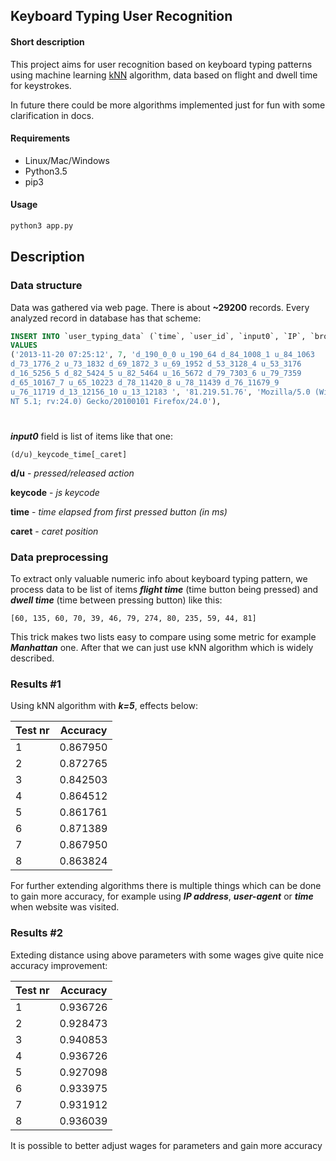 ## Keyboard Typing User Recognition
#### Short description

This project aims for user recognition based on keyboard typing patterns using machine learning [kNN](https://en.wikipedia.org/wiki/K-nearest_neighbors_algorithm) algorithm,  data based on flight and dwell time for keystrokes. 

In future there could be more algorithms implemented just for fun with some clarification in docs.

#### Requirements

* Linux/Mac/Windows
* Python3.5
* pip3

#### Usage
```sh
python3 app.py
```
 
 
 
## Description
### Data structure

Data was gathered via web page. There is about **~29200** records. Every analyzed record in database has that scheme:
```sql
INSERT INTO `user_typing_data` (`time`, `user_id`, `input0`, `IP`, `browser`) 
VALUES
('2013-11-20 07:25:12', 7, 'd_190_0_0 u_190_64 d_84_1008_1 u_84_1063
d_73_1776_2 u_73_1832 d_69_1872_3 u_69_1952 d_53_3128_4 u_53_3176
d_16_5256_5 d_82_5424_5 u_82_5464 u_16_5672 d_79_7303_6 u_79_7359
d_65_10167_7 u_65_10223 d_78_11420_8 u_78_11439 d_76_11679_9
u_76_11719 d_13_12156_10 u_13_12183 ', '81.219.51.76', 'Mozilla/5.0 (Windows
NT 5.1; rv:24.0) Gecko/20100101 Firefox/24.0'),
```
#
***input0*** field is list of items like that one: 
 
```
(d/u)_keycode_time[_caret]
```
 
**d/u** - *pressed/released action* 
 
**keycode** - *js keycode* 
 
**time** - *time elapsed from first pressed button (in ms)* 
 
**caret** - *caret position* 
 
 
### Data preprocessing

To extract only valuable numeric info about keyboard typing pattern, we process data to be list of items ***flight time*** (time button being pressed) and ***dwell time*** (time between pressing button) like this:
```
[60, 135, 60, 70, 39, 46, 79, 274, 80, 235, 59, 44, 81]
```

This trick makes two lists easy to compare using some metric for example ***Manhattan*** one.
After that we can just use kNN algorithm which is widely described.

### Results #1
Using kNN algorithm with ***k=5***, effects below:

Test nr     | Accuracy
------------- | ------------
1 | 0.867950
2 | 0.872765
3 | 0.842503
4 | 0.864512
5 | 0.861761
6 | 0.871389
7 | 0.867950
8 | 0.863824

For further extending algorithms there is multiple things which can be done to gain more accuracy, for example using ***IP address***, ***user-agent*** or ***time*** when website was visited.


### Results #2
Exteding distance using above parameters with some wages give quite nice accuracy improvement:

Test nr     | Accuracy
------------- | ------------
1 | 0.936726
2 | 0.928473
3 | 0.940853
4 | 0.936726
5 | 0.927098
6 | 0.933975
7 | 0.931912
8 | 0.936039

It is possible to better adjust wages for parameters and gain more accuracy
